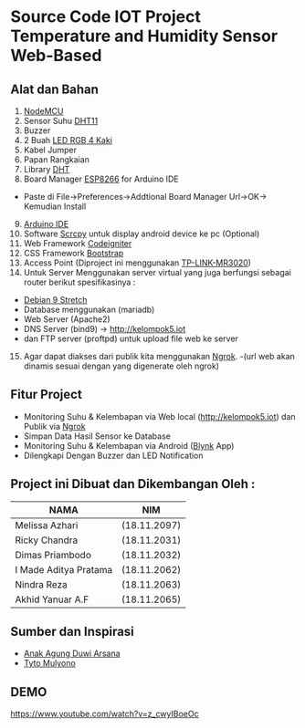 # Source Code IOT Project Temperature and Humidity Sensor Web-Based

## Alat dan Bahan
1. [NodeMCU](https://www.tokopedia.com/kakakstoree/nodemcu-v3-lolin-lua-wifi-board-based-esp8266-arduino-ready)
2. Sensor Suhu [DHT11](https://www.amazon.com/Breakout-DHT11-Temperature-Humidity-Sensor/dp/B01J0M3X3Y)
3. Buzzer
4. 2 Buah [LED RGB 4 Kaki](https://shopee.co.id/LED-RGB-Common-Cathode-5mm-4-kaki-Multicolor-Clear-Diode-Ultra-Bright-i.2178321.294270478)
5. Kabel Jumper
6. Papan Rangkaian
7. Library [DHT](https://github.com/adafruit/DHT-sensor-library)
8. Board Manager [ESP8266](https://arduino.esp8266.com/stable/package_esp8266com_index.json) for Arduino IDE
- Paste di File->Preferences->Addtional Board Manager Url->OK-> Kemudian Install
9. [Arduino IDE](https://www.arduino.cc/en/Main/Software)
10. Software [Scrcpy](https://github.com/Genymobile/scrcpy) untuk display android device ke pc (Optional)
11. Web Framework [Codeigniter](https://codeigniter.com/)
12. CSS Framework [Bootstrap](https://getbootstrap.com/)
13. Access Point (Diproject ini menggunakan [TP-LINK-MR3020](https://www.tp-link.com/id/home-networking/3g-4g-router/tl-mr3020/))
14. Untuk Server Menggunakan server virtual yang juga berfungsi sebagai router berikut spesifikasinya :
- [Debian 9 Stretch](http://kambing.ui.ac.id/iso/debian/9.7.0/amd64/iso-cd/)
- Database menggunakan (mariadb)
- Web Server (Apache2)
- DNS Server (bind9) -> http://kelompok5.iot
- dan FTP server (proftpd) untuk upload file web ke server
15. Agar dapat diakses dari publik kita menggunakan [Ngrok](https://ngrok.com/).
-(url web akan dinamis sesuai dengan yang digenerate oleh ngrok)

## Fitur Project

- Monitoring Suhu & Kelembapan via Web local (http://kelompok5.iot) dan Publik via [Ngrok](https://ngrok.com/)
- Simpan Data Hasil Sensor ke Database
- Monitoring Suhu & Kelembapan via Android ([Blynk](https://blynk.io/) App)
- Dilengkapi Dengan Buzzer dan LED Notification

## Project ini Dibuat dan Dikembangan Oleh : 

NAMA | NIM
------------ | -------------
Melissa Azhari          |(18.11.2097)
Ricky Chandra	        |(18.11.2031)
Dimas Priambodo	        |(18.11.2032)
I Made Aditya Pratama	|(18.11.2062)
Nindra Reza	            |(18.11.2063)
Akhid Yanuar A.F	|(18.11.2065)

## Sumber dan Inspirasi
- [Anak Agung Duwi Arsana](https://www.youtube.com/watch?v=RFJZcJATbMU)
- [Tyto Mulyono](https://www.youtube.com/watch?v=uNU_d7M3FAg)

## DEMO

https://www.youtube.com/watch?v=z_cwyIBoeOc
